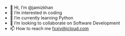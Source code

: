 - 👋 Hi, I’m @jamizkhan
- 👀 I’m interested in coding 
- 🌱 I’m currently learning Python 
- 💞️ I’m looking to collaborate on Software Development
- 📫 How to reach me fxxiv@icloud.com

<!---
jamizkhan/jamizkhan is a ✨ special ✨ repository because its `README.md` (this file) appears on your GitHub profile.
You can click the Preview link to take a look at your changes.
--->
